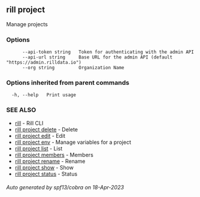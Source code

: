 ## rill project

Manage projects

### Options

```
      --api-token string   Token for authenticating with the admin API
      --api-url string     Base URL for the admin API (default "https://admin.rilldata.io")
      --org string         Organization Name
```

### Options inherited from parent commands

```
  -h, --help   Print usage
```

### SEE ALSO

* [rill](rill.md)	 - Rill CLI
* [rill project delete](rill_project_delete.md)	 - Delete
* [rill project edit](rill_project_edit.md)	 - Edit
* [rill project env](rill_project_env.md)	 - Manage variables for a project
* [rill project list](rill_project_list.md)	 - List
* [rill project members](rill_project_members.md)	 - Members
* [rill project rename](rill_project_rename.md)	 - Rename
* [rill project show](rill_project_show.md)	 - Show
* [rill project status](rill_project_status.md)	 - Status

###### Auto generated by spf13/cobra on 18-Apr-2023
